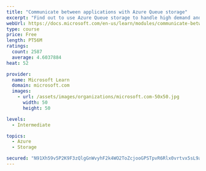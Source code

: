 ```yaml
---
title: "Communicate between applications with Azure Queue storage"
excerpt: "Find out to use Azure Queue storage to handle high demand and improve resilience in your distributed applications."
webUrl: https://docs.microsoft.com/en-us/learn/modules/communicate-between-apps-with-azure-queue-storage/
type: course
price: Free
length: PT56M
ratings:
  count: 2587
  average: 4.6037884
heat: 52

provider:
  name: Microsoft Learn
  domain: microsoft.com
  images:
    - url: /assets/images/organizations/microsoft.com-50x50.jpg
      width: 50
      height: 50

levels:
  - Intermediate

topics:
  - Azure
  - Storage

secured: "N91Xh59v5P2K9F3zQlgGnWvyhF2k4WO2ToZcjooGPSTpvR6Rlx0vrtvx5sL9aUGPnltoLfQLSiobG0gTJQIpjIwkVI6kfomXqtL+NiceRxcDHuxz6Vq8EX8WckZYS9ulJtE6OE/eRk9eEMOFVIqH/N/bIAd4tGubWi7e8ac6SG4L3iusg4AM2Pwmptw4hiXzmuS1VQBrMQoiqsI04mN35g6SKDSlukHWTs+MgRMo2H03JP4Phsu7LB9K9XvP61nKfqTDoOjKZlvtXrMaYq4ZfysGNs4fTyPRzGthBZBoRffJb2RupPmY8NQzZ+NGbxXArpXbVSXV+inl94vXb8si7FmnL1gU6zXLEavZNVqEomFviQajYgejTLYFEAu1o2YLAtoV3XMlj9s1yrHEbsnZD5LD/j84gVAFi4ywZ60Xbe0=;nXu5B5EbA6/Cq3Ozjs5KrA=="
---
```


